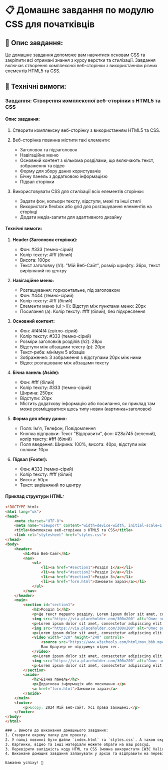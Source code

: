 # 📋 Домашнє завдання по модулю CSS для початківців

## 📄 Опис завдання:

Це домашнє завдання допоможе вам навчитися основам CSS та закріпити всі отримані знання з курсу верстки та стилізації. Завдання включає створення комплексної веб-сторінки з використанням різних елементів HTML5 та CSS.

## 🔧 Технічні вимоги:

### Завдання: Створення комплексної веб-сторінки з HTML5 та CSS

#### Опис завдання:
1. Створити комплексну веб-сторінку з використанням HTML5 та CSS.
2. Веб-сторінка повинна містити такі елементи:

   - Заголовок та підзаголовок
   - Навігаційне меню
   - Основний контент з кількома розділами, що включають текст, зображення та відео
   - Форму для збору даних користувачів
   - Бічну панель з додатковою інформацією
   - Підвал сторінки

3. Використовувати CSS для стилізації всіх елементів сторінки:

   - Задати фон, кольори тексту, відступи, межі та інші стилі
   - Використати flexbox або grid для розташування елементів на сторінці
   - Додати медіа-запити для адаптивного дизайну

#### Технічні вимоги:

1. **Header (Заголовок сторінки):**
   - Фон: #333 (темно-сірий)
   - Колір тексту: #fff (білий)
   - Висота: 100px
   - Текст заголовку (h1): "Мій Веб-Сайт", розмір шрифту: 36px, текст вирівняний по центру

2. **Навігаційне меню:**
   - Розташування: горизонтальне, під заголовком
   - Фон: #444 (темно-сірий)
   - Колір тексту: #fff (білий)
   - Елементи меню (ul > li): Відступ між пунктами меню: 20px
   - Посилання (a): Колір тексту: #fff (білий), без підкреслення

3. **Основний контент:**
   - Фон: #f4f4f4 (світло-сірий)
   - Колір тексту: #333 (темно-сірий)
   - Розміри заголовків розділів (h2): 28px
   - Відступи між абзацами тексту (p): 20px
   - Текст-риба: мінімум 5 абзаців
   - Зображення: 3 зображення з відступами 20px між ними
   - Відео: розташоване між абзацами тексту

4. **Бічна панель (Aside):**
   - Фон: #fff (білий)
   - Колір тексту: #333 (темно-сірий)
   - Ширина: 250px
   - Відступи: 20px
   - Містить додаткову інформацію або посилання, як приклад там може розміщуватися щось типу новин (картинка+заголовок)

5. **Форма для збору даних:**
   - Поля: Ім'я, Телефон, Повідомлення
   - Кнопка відправки: Текст "Відправити", фон: #28a745 (зелений), колір тексту: #fff (білий)
   - Поля введення: Ширина: 100%, висота: 40px, відступи між полями: 10px

6. **Підвал (Footer):**
   - Фон: #333 (темно-сірий)
   - Колір тексту: #fff (білий)
   - Висота: 50px
   - Текст: вирівняний по центру

#### Приклад структури HTML:

```html
<!DOCTYPE html>
<html lang="uk">
<head>
    <meta charset="UTF-8">
    <meta name="viewport" content="width=device-width, initial-scale=1.0">
    <title>Комплексна веб-сторінка з HTML5 та CSS</title>
    <link rel="stylesheet" href="styles.css">
</head>
<body>
    <header>
        <h1>Мій Веб-Сайт</h1>
        <nav>
            <ul>
                <li><a href="#section1">Розділ 1</a></li>
                <li><a href="#section2">Розділ 2</a></li>
                <li><a href="#section3">Розділ 3</a></li>
                <li><a href="form.html">Замовити зараз</a></li>
            </ul>
        </nav>
    </header>
    <main>
        <section id="section1">
            <h2>Розділ 1</h2>
            <p>Це текст першого розділу. Lorem ipsum dolor sit amet, consectetur adipiscing elit. Nullam convallis.</p>
            <img src="https://via.placeholder.com/300x200" alt="Опис зображення 1">
            <p>Lorem ipsum dolor sit amet, consectetur adipiscing elit. Nullam convallis.</p>
            <img src="https://via.placeholder.com/300x200" alt="Опис зображення 2">
            <p>Lorem ipsum dolor sit amet, consectetur adipiscing elit. Nullam convallis.</p>
            <video width="320" height="240" controls>
                <source src="https://www.w3schools.com/html/mov_bbb.mp4" type="video/mp4">
                Ваш браузер не підтримує відео тег.
            </video>
            <p>Lorem ipsum dolor sit amet, consectetur adipiscing elit. Nullam convallis.</p>
            <img src="https://via.placeholder.com/300x200" alt="Опис зображення 3">
            <p>Lorem ipsum dolor sit amet, consectetur adipiscing elit. Nullam convallis.</p>
        </section>
        <aside>
            <h2>Бічна панель</h2>
            <p>Додаткова інформація або посилання.</p>
            <a href="form.html">Замовити зараз</a>
        </aside>
    </main>
    <footer>
        <p>&copy; 2024 Мій веб-сайт. Усі права захищені.</p>
    </footer>
</body>
</html>

### ⚠️ Вимоги до виконання домашнього завдання:
1. Створити окрему папку для проекту.
2. У папці повинні бути файли `index.html` та `styles.css`. А також окрема папка з усіма файлами та матеріалами до проекту.
3. Картинки, відео та інші матеріали можете обрати на ваш розсуд.
3. Перевірити валідність коду HTML та CSS (можна використати [W3C Validator](https://validator.w3.org/)).
4. Виконане домашнє завдання запакувати у архів та відправити на перевірку до наступного заняття.

Бажаємо успіху! 🚀


